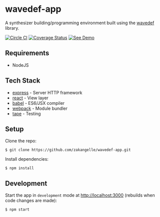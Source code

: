# wavedef-app

A synthesizer building/programming environment built using the [wavedef](https://github.com/zakangelle/wavedef) library.

[![Circle CI](https://circleci.com/gh/zakangelle/wavedef-app/tree/master.svg?style=shield)](https://circleci.com/gh/zakangelle/wavedef-app/tree/master) [![Coverage Status](https://img.shields.io/coveralls/zakangelle/wavedef-app.svg)](https://coveralls.io/github/zakangelle/wavedef-app?branch=master) [![See Demo](https://img.shields.io/badge/see-demo-8500ff.svg)](http://dev.wavedef.com/)

## Requirements

+ NodeJS

## Tech Stack

* [express](http://expressjs.com/) - Server HTTP framework
* [react](https://facebook.github.io/react/) - View layer
* [babel](https://babeljs.io/) - ES6/JSX compiler
* [webpack](https://webpack.github.io/) - Module bundler
* [tape](https://github.com/substack/tape) - Testing

## Setup

Clone the repo:

```
$ git clone https://github.com/zakangelle/wavedef-app.git
```

Install dependencies:

```
$ npm install
```

## Development

Start the app in `development` mode at [http://localhost:3000](http://localhost:3000) (rebuilds when code changes are made):

```
$ npm start
```
